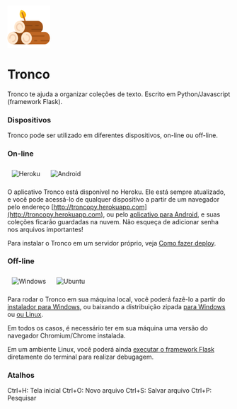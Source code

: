 <img width="96" alt="Tronco" src="https://github.com/alvelvis/Tronco/raw/master/flask/static/favicon.png">

# Tronco

Tronco te ajuda a organizar coleções de texto. Escrito em Python/Javascript (framework Flask).

### Dispositivos

Tronco pode ser utilizado em diferentes dispositivos, on-line ou off-line.

### On-line

<img width="48" alt="Heroku" style="padding:10px" src="https://image.flaticon.com/icons/png/512/873/873120.png"> <img width="48" style="padding:10px" alt="Android" src="https://upload.wikimedia.org/wikipedia/commons/thumb/a/a0/APK_format_icon.png/600px-APK_format_icon.png"> 

O aplicativo Tronco está disponível no Heroku. Ele está sempre atualizado, e você pode acessá-lo de qualquer dispositivo a partir de um navegador pelo endereço [http://troncopy.herokuapp.com](http://troncopy.herokuapp.com), ou pelo [aplicativo para Android](), e suas coleções ficarão guardadas na nuvem. Não esqueça de adicionar senha nos arquivos importantes!

Para instalar o Tronco em um servidor próprio, veja [Como fazer deploy](#Como-fazer-deploy).

### Off-line

<img width="48" style="padding:10px" alt="Windows" src="https://toppng.com/uploads/preview/windows-logo-windows-10-icon-11562965900vhcwfeiee5.png"> <img style="padding:10px" width="48" alt="Ubuntu" src="https://encrypted-tbn0.gstatic.com/images?q=tbn%3AANd9GcR2rSSpKVBohI4AXgBaUjFVYqO73ou2l9AOXw&usqp=CAU">

Para rodar o Tronco em sua máquina local, você poderá fazê-lo a partir do [instalador para Windows](), ou baixando a distribuição zipada [para Windows]() ou [ou Linux]().

Em todos os casos, é necessário ter em sua máquina uma versão do navegador Chromium/Chrome instalada.

Em um ambiente Linux, você poderá ainda [executar o framework Flask](#executar-o-framework-Flask) diretamente do terminal para realizar debugagem.

### Atalhos

Ctrl+H: Tela inicial
Ctrl+O: Novo arquivo
Ctrl+S: Salvar arquivo
Ctrl+P: Pesquisar
